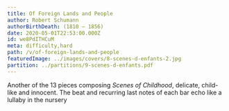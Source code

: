 ```yaml
---
title: Of Foreign Lands and People
author: Robert Schumann
authorBirthDeath: (1810 – 1856)
date: 2020-05-01T22:53:00.000Z
id: we8PdITHCuM
meta: difficulty,hard
path: /v/of-foreign-lands-and-people
featuredImage: ../images/covers/8-scenes-d-enfants-2.jpg
partition: ../partitions/9-scenes-d-enfants.pdf
---
```


Another of the 13 pieces composing _Scenes of Childhood_, delicate, child-like and innocent. The beat and recurring last notes of each bar echo like a lullaby in the nursery
